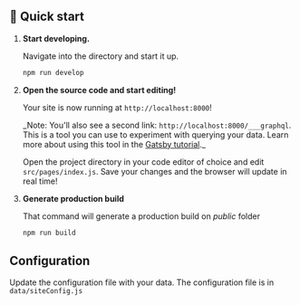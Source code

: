 ## 🚀 Quick start

1.  **Start developing.**

    Navigate into the directory and start it up.

    ```sh
    npm run develop
    ```

1.  **Open the source code and start editing!**

    Your site is now running at `http://localhost:8000`!

    \_Note: You'll also see a second link: `http://localhost:8000/___graphql`. This is a tool you can use to experiment with querying your data. Learn more about using this tool in the [Gatsby tutorial](https://www.gatsbyjs.org/tutorial/part-five/#introducing-graphiql).\_

    Open the project directory in your code editor of choice and edit `src/pages/index.js`. Save your changes and the browser will update in real time!

1.  **Generate production build**

    That command will generate a production build on _public_ folder

    ```sh
    npm run build
    ```

## Configuration

Update the configuration file with your data. The configuration file is in `data/siteConfig.js`
